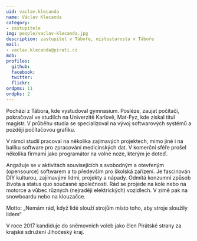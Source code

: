 ```yaml
---
uid: vaclav.klecanda
name: Václav Klecanda
category:
- zastupitele
img: people/vaclav-klecanda.jpg
description: zastupitel v Táboře, místostarosta v Táboře
mail:
- vaclav.klecanda@pirati.cz
mob:			  
profiles:
  github:                 
  facebook: 		  
  twitter: 		  
  flickr: 
ordpms: 11
ordpks: 2      		  
---
```


Pochází z Tábora, kde vystudoval gymnasium. Posléze, zaujat počítači, pokračoval ve studiích na Univerzitě Karlově, Mat-Fyz, kde získal titul magistr. V průběhu studia se specializoval na vývoj softwarových systémů a později počítačovou grafiku.

V rámci studií pracoval na několika zajímavých projektech, mimo jiné i na balíku software pro zpracování medicínských dat. V komerční sféře prošel několika firmami jako programátor na volné noze, kterým je doteď.

Angažuje se v aktivitách souvisejících s svobodným a otevřeným (opensource) softwarem a to především pro školská zařízení. Je fascinován DIY kulturou, zajímavými lidmi, projekty a nápady. Odmítá konzumní způsob života a status quo současné společnosti. Rád se projede na kole nebo na motorce a vůbec různých (nejraději elektrických) vozidlech. V zimě pak na snowboardu nebo na klouzačce.

Motto: „Nemám rád, když lidé slouží strojům místo toho, aby stroje sloužily lidem“

V roce 2017 kandiduje do sněmovních voleb jako člen Pirátské strany za krajské sdružení Jihočeský kraj.
